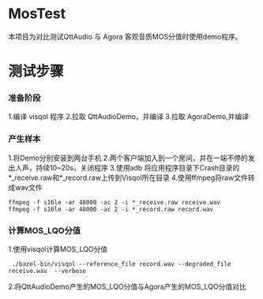# MosTest

本项目为对比测试QttAudio 与 Agora 客观音质MOS分值时使用demo程序。

# 测试步骤

### 准备阶段
1.编译 visqol 程序
2.拉取 QttAudioDemo，并编译
3.拉取 AgoraDemo,并编译

### 产生样本
1.将Demo分别安装到两台手机
2.两个客户端加入到一个房间，并在一端不停的发出人声，持续10~20s，关闭程序
3.使用adb 将应用程序目录下Crash目录的\*_receive.raw和\*_record.raw上传到Visqol所在目录
4.使用ffmpeg将raw文件转成wav文件
```
ffmpeg -f s16le -ar 48000 -ac 2 -i *_receive.raw receive.wav
ffmpeg -f s16le -ar 48000 -ac 2 -i *_record.raw record.wav
```
### 计算MOS_LQO分值
1.使用visqol计算MOS_LQO分值

```
 ./bazel-bin/visqol --reference_file record.wav --degraded_file receive.wav  --verbose
```
2.将QttAudioDemo产生的MOS_LQO分值与Agora产生的MOS_LQO分值对比



